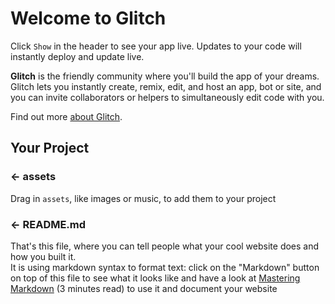 Welcome to Glitch
=================

Click `Show` in the header to see your app live. Updates to your code will instantly deploy and update live.

**Glitch** is the friendly community where you'll build the app of your dreams. Glitch lets you instantly create, remix, edit, and host an app, bot or site, and you can invite collaborators or helpers to simultaneously edit code with you.

Find out more [about Glitch](https://glitch.com/about).


Your Project
------------

### ← assets

Drag in `assets`, like images or music, to add them to your project


### ← README.md

That's this file, where you can tell people what your cool website does and how you built it.  
It is using markdown syntax to format text: click on the "Markdown" button on top of this file to see what it looks like and have a look at [Mastering Markdown](https://guides.github.com/features/mastering-markdown/) (3 minutes read) to use it and document your website
